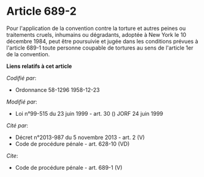 # Article 689-2

Pour l'application de la convention contre la torture et autres peines ou traitements cruels, inhumains ou dégradants,
adoptée à New York le 10 décembre 1984, peut être poursuivie et jugée dans les conditions prévues à l'article 689-1 toute
personne coupable de tortures au sens de l'article 1er de la convention.

**Liens relatifs à cet article**

_Codifié par_:

  - Ordonnance 58-1296 1958-12-23

_Modifié par_:

  - Loi n°99-515 du 23 juin 1999 - art. 30 () JORF 24 juin 1999

_Cité par_:

  - Décret n°2013-987 du 5 novembre 2013 - art. 2 (V)
  - Code de procédure pénale - art. 628-10 (VD)

_Cite_:

  - Code de procédure pénale - art. 689-1 (V)
